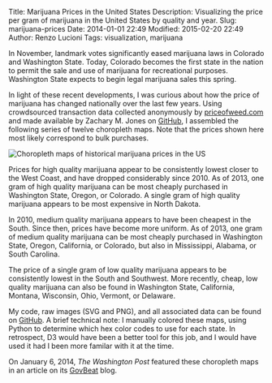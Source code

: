Title: Marijuana Prices in the United States
Description: Visualizing the price per gram of marijuana in the United States by quality and year.
Slug: marijuana-prices
Date: 2014-01-01 22:49
Modified: 2015-02-20 22:49
Author: Renzo Lucioni
Tags: visualization, marijuana

In November, landmark votes significantly eased marijuana laws in Colorado and Washington State. Today, Colorado becomes the first state in the nation to permit the sale and use of marijuana for recreational purposes. Washington State expects to begin legal marijuana sales this spring. 

In light of these recent developments, I was curious about how the price of marijuana has changed nationally over the last few years. Using crowdsourced transaction data collected anonymously by [priceofweed.com](http://www.priceofweed.com/) and made available by Zachary M. Jones on [GitHub](https://github.com/zmjones/priceofweed), I assembled the following series of twelve choropleth maps. Note that the prices shown here most likely correspond to bulk purchases.

![Choropleth maps of historical marijuana prices in the US]({filename}../images/marijuana-prices.png)

Prices for high quality marijuana appear to be consistently lowest closer to the West Coast, and have dropped considerably since 2010. As of 2013, one gram of high quality marijuana can be most cheaply purchased in Washington State, Oregon, or Colorado. A single gram of high quality marijuana appears to be most expensive in North Dakota.

In 2010, medium quality marijuana appears to have been cheapest in the South. Since then, prices have become more uniform. As of 2013, one gram of medium quality marijuana can be most cheaply purchased in Washington State, Oregon, California, or Colorado, but also in Mississippi, Alabama, or South Carolina.

The price of a single gram of low quality marijuana appears to be consistently lowest in the South and Southwest. More recently, cheap, low quality marijuana can also be found in Washington State, California, Montana, Wisconsin, Ohio, Vermont, or Delaware.

My code, raw images (SVG and PNG), and all associated data can be found on [GitHub](https://github.com/rlucioni/viz/tree/master/marijuana). A brief technical note: I manually colored these maps, using Python to determine which hex color codes to use for each state. In retrospect, D3 would have been a better tool for this job, and I would have used it had I been more familar with it at the time.  

On January 6, 2014, *The Washington Post* featured these choropleth maps in an article on its [GovBeat](http://www.washingtonpost.com/blogs/govbeat/wp/2014/01/06/how-much-does-marijuana-cost-in-the-u-s/) blog.

